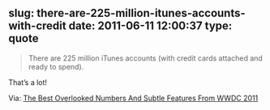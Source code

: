 slug: there-are-225-million-itunes-accounts-with-credit
date: 2011-06-11 12:00:37
type: quote
---

> There are 225 million iTunes accounts (with credit cards attached and ready to spend).

That’s a lot!

 Via: [The Best Overlooked Numbers And Subtle Features From WWDC 2011](http://techcrunch.com/2011/06/07/wwdc-highlights/)
